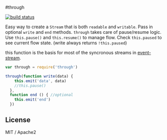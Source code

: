 #through

[![build status](https://secure.travis-ci.org/dominictarr/through.png)](http://travis-ci.org/dominictarr/through)

Easy way to create a `Stream` that is both `readable` and `writable`. Pass in optional `write` and `end` methods. `through` takes care of pause/resume logic.
Use `this.pause()` and `this.resume()` to manage flow.
Check `this.paused` to see current flow state. (write always returns `!this.paused`)

this function is the basis for most of the syncronous streams in [event-stream](http://github.com/dominictarr/event-stream).

``` js
var through = require('through')

through(function write(data) {
    this.emit('data', data)
    //this.pause()  
  },
  function end () { //optional
    this.emit('end')
  })

```

## License

MIT / Apache2
